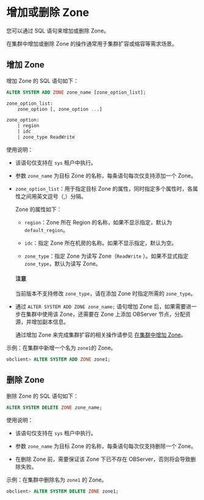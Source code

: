 # 增加或删除 Zone

您可以通过 SQL 语句来增加或删除 Zone。

在集群中增加或删除 Zone 的操作通常用于集群扩容或缩容等需求场景。

## 增加 Zone

增加 Zone 的 SQL 语句如下：

```sql
ALTER SYSTEM ADD ZONE zone_name [zone_option_list];

zone_option_list:
    zone_option [, zone_option ...]

zone_option:
    | region
    | idc
    | zone_type ReadWrite
```

使用说明：

* 该语句仅支持在 `sys` 租户中执行。

* 参数 `zone_name` 为目标 Zone 的名称，每条语句每次仅支持添加一个 Zone。

* `zone_option_list`：用于指定目标 Zone 的属性，同时指定多个属性时，各属性之间用英文逗号（,）分隔。

  Zone 的属性如下：

  * `region`：Zone 所在 Region 的名称，如果不显示指定，默认为 `default_region`。

  * `idc`：指定 Zone 所在机房的名称。如果不显示指定，默认为空。

  * `zone_type`：指定 Zone 为读写 Zone（`ReadWrite` ）。如果不显式指定 `zone_type`，默认为读写 Zone。

  <main id="notice" type='notice'>
    <h4>注意</h4>
    <p>当前版本不支持修改 <code>zone_type</code>，请在添加 Zone 时指定所需的 <code>zone_type</code>。</p>
  </main>

* 通过 `ALTER SYSTEM ADD ZONE zone_name;` 语句增加 Zone 后，如果需要进一步在集群中使用该 Zone，还需要在 Zone 上添加 OBServer 节点，分配资源，并增加副本信息。

  通过增加 Zone 来完成集群扩容的相关操作请参见 [在集群中增加 Zone](../../../7.management/1.scale-out-and-scale-in/2.cluster-level-scale-out-and-scale-in/1.scale-out/1.add-a-zone-to-the-cluster.md)。

示例：在集群中新增一个名为 `zone1`的 Zone。

```sql
obclient> ALTER SYSTEM ADD ZONE zone1;
```

## 删除 Zone

删除 Zone 的 SQL 语句如下：

```sql
ALTER SYSTEM DELETE ZONE zone_name;
```

使用说明：

* 该语句仅支持在 `sys` 租户中执行。

* 参数 `zone_name` 为目标 Zone 的名称，每条语句每次仅支持删除一个 Zone。

* 在删除 Zone 前，需要保证该 Zone 下已不存在 OBServer，否则将会导致删除失败。

示例：在集群中删除名为 `zone1` 的 Zone。

```sql
obclient> ALTER SYSTEM DELETE ZONE zone1;
```
